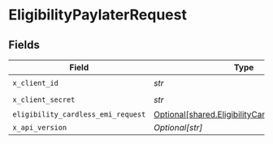 # EligibilityPaylaterRequest


## Fields

| Field                                                                                                  | Type                                                                                                   | Required                                                                                               | Description                                                                                            |
| ------------------------------------------------------------------------------------------------------ | ------------------------------------------------------------------------------------------------------ | ------------------------------------------------------------------------------------------------------ | ------------------------------------------------------------------------------------------------------ |
| `x_client_id`                                                                                          | *str*                                                                                                  | :heavy_check_mark:                                                                                     | N/A                                                                                                    |
| `x_client_secret`                                                                                      | *str*                                                                                                  | :heavy_check_mark:                                                                                     | N/A                                                                                                    |
| `eligibility_cardless_emi_request`                                                                     | [Optional[shared.EligibilityCardlessEMIRequest]](../../models/shared/eligibilitycardlessemirequest.md) | :heavy_minus_sign:                                                                                     | N/A                                                                                                    |
| `x_api_version`                                                                                        | *Optional[str]*                                                                                        | :heavy_minus_sign:                                                                                     | N/A                                                                                                    |